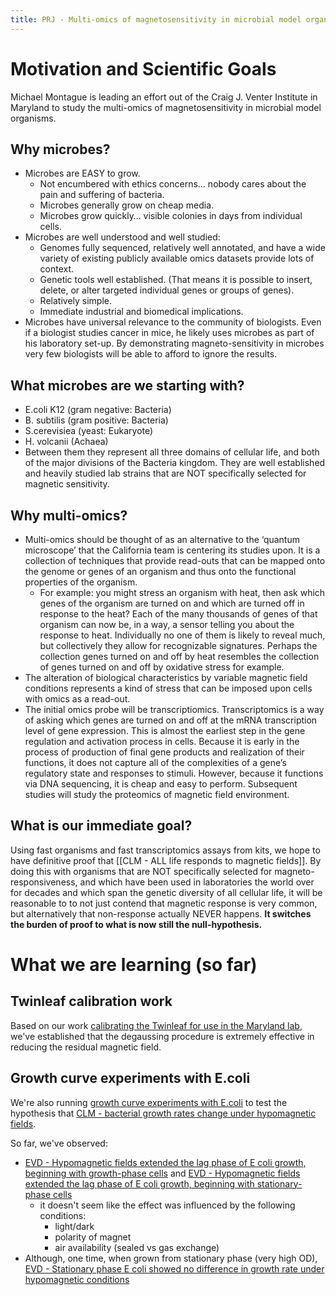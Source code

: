 ```yaml
---
title: PRJ - Multi-omics of magnetosensitivity in microbial model organisms
---
```


# Motivation and Scientific Goals
Michael Montague is leading an effort out of the Craig J. Venter Institute in Maryland to study the multi-omics of magnetosensitivity in microbial model organisms.

## Why microbes?
- Microbes are EASY to grow.
	- Not encumbered with ethics concerns… nobody cares about the pain and suffering of bacteria.
	- Microbes generally grow on cheap media.
	- Microbes grow quickly… visible colonies in days from individual cells.
- Microbes are well understood and well studied:
	- Genomes fully sequenced, relatively well annotated, and have a wide variety of existing publicly available omics datasets provide lots of context.
	- Genetic tools well established.  (That means it is possible to insert, delete, or alter targeted individual genes or groups of genes).
	- Relatively simple.
	- Immediate industrial and biomedical implications.
- Microbes have universal relevance to the community of biologists.  Even if a biologist studies cancer in mice, he likely uses microbes as part of his laboratory set-up.  By demonstrating magneto-sensitivity in microbes very few biologists will be able to afford to ignore the results.

## What microbes are we starting with?
- E.coli K12 (gram negative: Bacteria)
- B. subtilis (gram positive: Bacteria)
- S.cerevisiea (yeast: Eukaryote)
- H. volcanii (Achaea)
- Between them they represent all three domains of cellular life, and both of the major divisions of the Bacteria kingdom.  They are well established and heavily studied lab strains that are NOT specifically selected for magnetic sensitivity.

## Why multi-omics?
- Multi-omics should be thought of as an alternative to the ‘quantum microscope’ that the California team is centering its studies upon.  It is a collection of techniques that provide read-outs that can be mapped onto the genome or genes of an organism and thus onto the functional properties of the organism.
	- For example: you might stress an organism with heat, then ask which genes of the organism are turned on and which are turned off in response to the heat?  Each of the many thousands of genes of that organism can now be, in a way, a sensor telling you about the response to heat.  Individually no one of them is likely to reveal much, but collectively they allow for recognizable signatures.  Perhaps the collection genes turned on and off by heat resembles the collection of genes turned on and off by oxidative stress for example.
- The alteration of biological characteristics by variable magnetic field conditions represents a kind of stress that can be imposed upon cells with omics as a read-out.
- The initial omics probe will be transcriptiomics.  Transcriptomics is a way of asking which genes are turned on and off at the mRNA transcription level of gene expression.  This is almost the earliest step in the gene regulation and activation process in cells.  Because it is early in the process of production of final gene products and realization of their functions, it does not capture all of the complexities of a gene’s regulatory state and responses to stimuli.  However, because it functions via DNA sequencing, it is cheap and easy to perform.  Subsequent studies will study the proteomics of magnetic field environment.

## What is our immediate goal? 
  
Using fast organisms and fast transcriptomics assays from kits, we hope to have definitive proof that [[CLM - ALL life responds to magnetic fields]].  By doing this with organisms that are NOT specifically selected for magneto-responsiveness, and which have been used in laboratories the world over for decades and which span the genetic diversity of all cellular life, it will be reasonable to to not just contend that magnetic response is very common, but alternatively that non-response actually NEVER happens.  **It switches the burden of proof to what is now still the null-hypothesis.**

# What we are learning (so far)

## Twinleaf calibration work
Based on our work [calibrating the Twinleaf for use in the Maryland lab](twinleaf_calibration/1_eln_twinleaf_calibration/eln-twinleaf-calibration.md), we've established that the degaussing procedure is extremely effective in reducing the residual magnetic field.
## Growth curve experiments with E.coli
We're also running [growth curve experiments with E.coli](ecoli_growth_curves/1_eln_ecoli_growth_curves/eln-ecoli-growth-curves.md) to test the hypothesis that [CLM - bacterial growth rates change under hypomagnetic fields](results/discourse_graph/CLM%20-%20bacterial%20growth%20rates%20change%20under%20hypomagnetic%20fields.md). 

So far, we've observed:
- [EVD - Hypomagnetic fields extended the lag phase of E coli growth, beginning with growth-phase cells](results/discourse_graph/EVD%20-%20Hypomagnetic%20fields%20extended%20the%20lag%20phase%20of%20E%20coli%20growth,%20beginning%20with%20growth-phase%20cells.md) and [EVD - Hypomagnetic fields extended the lag phase of E coli growth, beginning with stationary-phase cells](results/discourse_graph/EVD%20-%20Hypomagnetic%20fields%20extended%20the%20lag%20phase%20of%20E%20coli%20growth,%20beginning%20with%20stationary-phase%20cells.md)
	- it doesn't seem like the effect was influenced by the following conditions:
		- light/dark
		- polarity of magnet
		- air availability (sealed vs gas exchange)
- Although, one time, when grown from stationary phase (very high OD), [EVD - Stationary phase E coli showed no difference in growth rate under hypomagnetic conditions](results/discourse_graph/EVD%20-%20Stationary%20phase%20E%20coli%20showed%20no%20difference%20in%20growth%20rate%20under%20hypomagnetic%20conditions.md)

